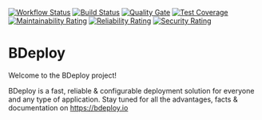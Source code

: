 [![Workflow Status](https://github.com/bdeployteam/bdeploy/workflows/BDeploy%20CI/badge.svg)](https://github.com/bdeployteam/bdeploy/actions)
[![Build Status](https://travis-ci.com/bdeployteam/bdeploy.svg?branch=master)](https://travis-ci.com/bdeployteam/bdeploy)
[![Quality Gate](https://sonarcloud.io/api/project_badges/measure?metric=alert_status&project=bdeployteam_bdeploy)](https://sonarcloud.io/dashboard?id=bdeployteam_bdeploy)
[![Test Coverage](https://sonarcloud.io/api/project_badges/measure?metric=coverage&project=bdeployteam_bdeploy)](https://sonarcloud.io/dashboard?id=bdeployteam_bdeploy)
[![Maintainability Rating](https://sonarcloud.io/api/project_badges/measure?metric=sqale_rating&project=bdeployteam_bdeploy)](https://sonarcloud.io/dashboard?id=bdeployteam_bdeploy)
[![Reliability Rating](https://sonarcloud.io/api/project_badges/measure?metric=reliability_rating&project=bdeployteam_bdeploy)](https://sonarcloud.io/dashboard?id=bdeployteam_bdeploy)
[![Security Rating](https://sonarcloud.io/api/project_badges/measure?metric=security_rating&project=bdeployteam_bdeploy)](https://sonarcloud.io/dashboard?id=bdeployteam_bdeploy)

# BDeploy

Welcome to the BDeploy project!

BDeploy is a fast, reliable & configurable deployment solution for everyone and any type of application.
Stay tuned for all the advantages, facts & documentation on https://bdeploy.io
